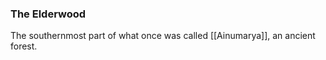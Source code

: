 ### The Elderwood

The southernmost part of what once was called [[Ainumarya]], an ancient forest. 


